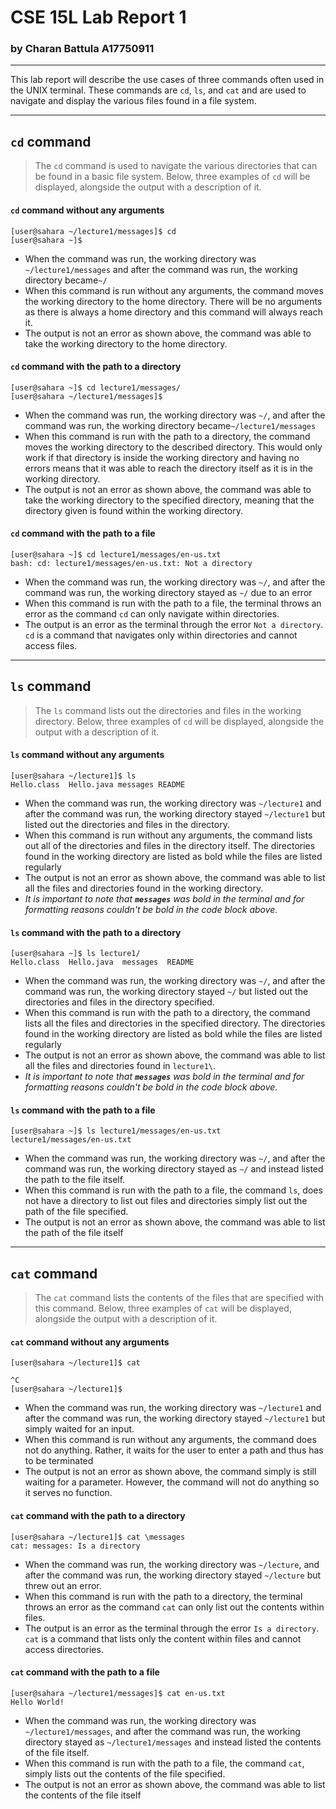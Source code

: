 # CSE 15L Lab Report 1
### by Charan Battula A17750911

---

This lab report will describe the use cases of three commands often used in the UNIX terminal.  These commands are `cd`, `ls`, and `cat` and are used to navigate and display the various files found in a file system. 

---
## `cd` command
> The `cd` command is used to navigate the various directories that can be found in a basic file system.  Below, three examples of `cd` will be displayed, alongside the output with a description of it.

#### `cd` command without any arguments
```
[user@sahara ~/lecture1/messages]$ cd
[user@sahara ~]$ 
```
- When the command was run, the working directory was `~/lecture1/messages` and after the command was run, the working directory became`~/`
- When this command is run without any arguments, the command moves the working directory to the home directory.  There will be no arguments as there is always a home directory and this command will always reach it.
- The output is not an error as shown above, the command was able to take the working directory to the home directory.

#### `cd` command with the path to a directory
```
[user@sahara ~]$ cd lecture1/messages/
[user@sahara ~/lecture1/messages]$ 
```
- When the command was run, the working directory was `~/`, and after the command was run, the working directory became`~/lecture1/messages`
- When this command is run with the path to a directory, the command moves the working directory to the described directory.  This would only work if that directory is inside the working directory and having no errors means that it was able to reach the directory itself as it is in the working directory.
- The output is not an error as shown above, the command was able to take the working directory to the specified directory, meaning that the directory given is found within the working directory.

#### `cd` command with the path to a file
```
[user@sahara ~]$ cd lecture1/messages/en-us.txt 
bash: cd: lecture1/messages/en-us.txt: Not a directory
```
- When the command was run, the working directory was `~/`, and after the command was run, the working directory stayed as `~/` due to an error
- When this command is run with the path to a file, the terminal throws an error as the command `cd` can only navigate within directories.
- The output is an error as the terminal through the error `Not a directory`. `cd` is a command that navigates only within directories and cannot access files.

---

## `ls` command
> The `ls` command lists out the directories and files in the working directory.  Below, three examples of `cd` will be displayed, alongside the output with a description of it.

#### `ls` command without any arguments
```
[user@sahara ~/lecture1]$ ls
Hello.class  Hello.java messages README
```
- When the command was run, the working directory was `~/lecture1` and after the command was run, the working directory stayed `~/lecture1` but listed out the directories and files in the directory.
- When this command is run without any arguments, the command lists out all of the directories and files in the directory itself.  The directories found in the working directory are listed as bold while the files are listed regularly 
- The output is not an error as shown above, the command was able to list all the files and directories found in the working directory.
- *It is important to note that **`messages`** was bold in the terminal and for formatting reasons couldn't be bold in the code block above.*

#### `ls` command with the path to a directory
```
[user@sahara ~]$ ls lecture1/
Hello.class  Hello.java  messages  README
```
- When the command was run, the working directory was `~/`, and after the command was run, the working directory stayed `~/` but listed out the directories and files in the directory specified.
- When this command is run with the path to a directory, the command lists all the files and directories in the specified directory.  The directories found in the working directory are listed as bold while the files are listed regularly
- The output is not an error as shown above, the command was able to list all the files and directories found in `lecture1\`.
- *It is important to note that **`messages`** was bold in the terminal and for formatting reasons couldn't be bold in the code block above.*

#### `ls` command with the path to a file
```
[user@sahara ~]$ ls lecture1/messages/en-us.txt 
lecture1/messages/en-us.txt
```
- When the command was run, the working directory was `~/`, and after the command was run, the working directory stayed as `~/` and instead listed the path to the file itself.
- When this command is run with the path to a file, the command `ls`, does not have a directory to list out files and directories simply list out the path of the file specified.
- The output is not an error as shown above, the command was able to list the path of the file itself

---

## `cat` command
> The `cat` command lists the contents of the files that are specified with this command.  Below, three examples of `cat` will be displayed, alongside the output with a description of it.

#### `cat` command without any arguments
```
[user@sahara ~/lecture1]$ cat

^C
[user@sahara ~/lecture1]$ 
```
- When the command was run, the working directory was `~/lecture1` and after the command was run, the working directory stayed `~/lecture1` but simply waited for an input.
- When this command is run without any arguments, the command does not do anything.  Rather, it waits for the user to enter a path and thus has to be terminated
- The output is not an error as shown above, the command simply is still waiting for a parameter.  However, the command will not do anything so it serves no function.

#### `cat` command with the path to a directory
```
[user@sahara ~/lecture1]$ cat \messages
cat: messages: Is a directory
```
- When the command was run, the working directory was `~/lecture`, and after the command was run, the working directory stayed `~/lecture` but threw out an error.
- When this command is run with the path to a directory, the terminal throws an error as the command `cat` can only list out the contents within files.
- The output is an error as the terminal through the error `Is a directory`. `cat` is a command that lists only the content within files and cannot access directories.


#### `cat` command with the path to a file
```
[user@sahara ~/lecture1/messages]$ cat en-us.txt 
Hello World!
```
- When the command was run, the working directory was `~/lecture1/messages`, and after the command was run, the working directory stayed as `~/lecture1/messages` and instead listed the contents of the file itself.
- When this command is run with the path to a file, the command `cat`, simply lists out the contents of the file specified.
- The output is not an error as shown above, the command was able to list the contents of the file itself










